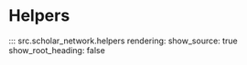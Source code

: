 # Helpers

::: src.scholar_network.helpers
    rendering:
        show_source: true
        show_root_heading: false

